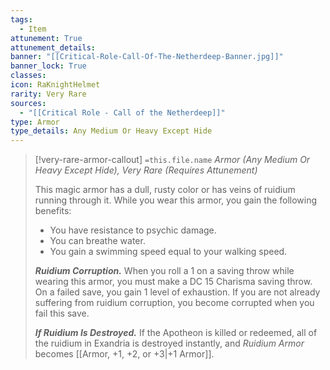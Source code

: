 ```yaml
---
tags:
  - Item
attunement: True
attunement_details:
banner: "[[Critical-Role-Call-Of-The-Netherdeep-Banner.jpg]]"
banner_lock: True
classes:
icon: RaKnightHelmet
rarity: Very Rare
sources:
  - "[[Critical Role - Call of the Netherdeep]]"
type: Armor
type_details: Any Medium Or Heavy Except Hide
---
```

>[!very-rare-armor-callout] `=this.file.name`
>*Armor (Any Medium Or Heavy Except Hide), Very Rare (Requires Attunement)*
>
>This magic armor has a dull, rusty color or has veins of ruidium running through it. While you wear this armor, you gain the following benefits:
>
>* You have resistance to psychic damage.
>* You can breathe water.
>* You gain a swimming speed equal to your walking speed.
>
>***Ruidium Corruption.*** When you roll a 1 on a saving throw while wearing this armor, you must make a DC 15 Charisma saving throw. On a failed save, you gain 1 level of exhaustion. If you are not already suffering from ruidium corruption, you become corrupted when you fail this save.
>
>***If Ruidium Is Destroyed.*** If the Apotheon is killed or redeemed, all of the ruidium in Exandria is destroyed instantly, and *Ruidium Armor* becomes [[Armor, +1, +2, or +3|+1 Armor]].
>
>